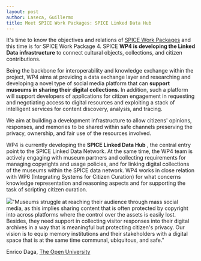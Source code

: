 ```yaml
---
layout: post
author: Laseca, Guillermo
title: Meet SPICE Work Packages: SPICE Linked Data Hub
---
```



It&#39;s time to know the objectives and relations of [SPICE Work Packages](https://spice-h2020.eu/project/) and this time is for SPICE Work Package 4. SPICE **WP4 is developing the Linked Data infrastructure** to connect cultural objects, collections, and citizen contributions.

Being the backbone for interoperability and knowledge exchange within the project, WP4 aims at providing a data exchange layer and researching and developing a novel type of social media platform that can **support museums in sharing their digital collections**. In addition, such a platform will support developers of applications for citizen engagement in requesting and negotiating access to digital resources and exploiting a stack of intelligent services for content discovery, analysis, and tracing.

We aim at building a development infrastructure to allow citizens&#39; opinions, responses, and memories to be shared within safe channels preserving the privacy, ownership, and fair use of the resources involved.

WP4 is currently developing the **SPICE Linked Data Hub** , the central entry point to the SPICE Linked Data Network. At the same time, the WP4 team is actively engaging with museum partners and collecting requirements for managing copyrights and usage policies, and for linking digital collections of the museums within the SPICE data network. WP4 works in close relation with WP6 (Integrating Systems for Citizen Curation) for what concerns knowledge representation and reasoning aspects and for supporting the task of scripting citizen curation.

![](/assets/images/ed.jpg)&quot;Museums struggle at reaching their audience through mass social media, as this implies sharing content that is often protected by copyright into across platforms where the control over the assets is easily lost. Besides, they need support in collecting visitor responses into their digital archives in a way that is meaningful but protecting citizen&#39;s privacy. Our vision is to equip memory institutions and their stakeholders with a digital space that is at the same time communal, ubiquitous, and safe.&quot;

Enrico Daga, [The Open University](http://www.open.ac.uk/)
